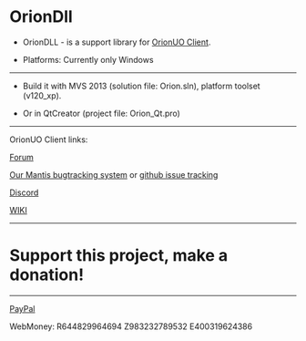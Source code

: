 # OrionDll

* OrionDLL - is a support library for [OrionUO Client](https://github.com/Hotride/OrionUO).

* Platforms: Currently only Windows

--------------

* Build it with MVS 2013 (solution file: Orion.sln), platform toolset (v120_xp).

* Or in QtCreator (project file: Orion_Qt.pro)

--------------

OrionUO Client links:

[Forum](http://forum.orion-client.online)

[Our Mantis bugtracking system](http://bt.orion-client.online) or [github issue tracking](https://github.com/Hotride/OrionUO/issues)

[Discord](https://discord.gg/UcVKWzB)

[WIKI](https://github.com/Hotride/OrionUO/wiki)


--------------

# Support this project, make a donation!

--------------

[PayPal](https://www.paypal.me/Hotride)


WebMoney: R644829964694 Z983232789532 E400319624386
